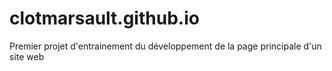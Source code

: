# clotmarsault.github.io
Premier projet d'entrainement du développement de la page principale d'un site web
